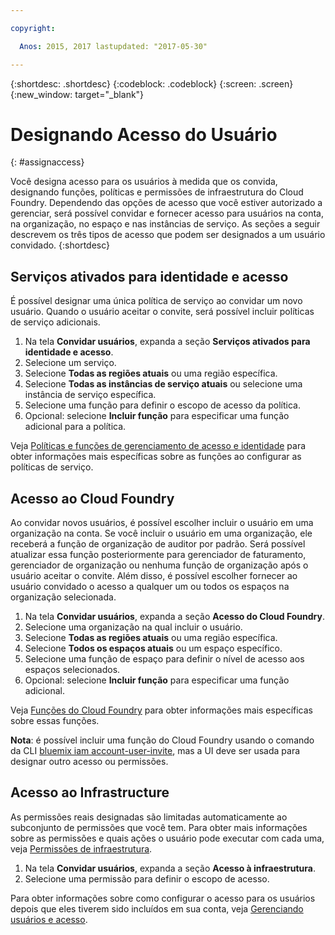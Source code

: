 ```yaml
---

copyright:

  Anos: 2015, 2017 lastupdated: "2017-05-30"

---
```


{:shortdesc: .shortdesc}
{:codeblock: .codeblock}
{:screen: .screen}
{:new_window: target="_blank"}

# Designando Acesso do Usuário
{: #assignaccess}

Você designa acesso para os usuários à medida que os convida, designando funções, políticas e permissões de infraestrutura do Cloud Foundry. Dependendo das opções de acesso que você estiver autorizado a gerenciar, será possível convidar e fornecer acesso para usuários na conta, na organização, no espaço e nas instâncias de serviço. As seções a seguir descrevem os três tipos de acesso que podem ser designados a um usuário convidado.
{:shortdesc}

## Serviços ativados para identidade e acesso

É possível designar uma única política de serviço ao convidar um novo usuário. Quando o usuário aceitar o convite, será possível incluir políticas de serviço adicionais.

1. Na tela **Convidar usuários**, expanda a seção **Serviços ativados para identidade e acesso**.
2. Selecione um serviço.
3. Selecione **Todas as regiões atuais** ou uma região específica.
4. Selecione **Todas as instâncias de serviço atuais** ou selecione uma instância de serviço específica.
5. Selecione uma função para definir o escopo de acesso da política.
6. Opcional: selecione **Incluir função** para especificar uma função adicional para a política.

Veja [Políticas e funções de gerenciamento de acesso e identidade](/docs/iam/users_roles.html#iamusermanpol) para obter informações mais específicas sobre as funções ao configurar as políticas de serviço.

## Acesso ao Cloud Foundry

Ao convidar novos usuários, é possível escolher incluir o usuário em uma organização na conta. Se você incluir o usuário em uma organização, ele receberá a função de organização de auditor por padrão. Será possível atualizar essa função posteriormente para gerenciador de faturamento, gerenciador de organização ou nenhuma função de organização após o usuário aceitar o convite. Além disso, é possível escolher fornecer ao usuário convidado o acesso a qualquer um ou todos os espaços na organização selecionada.

1. Na tela **Convidar usuários**, expanda a seção **Acesso do Cloud Foundry**.
2. Selecione uma organização na qual incluir o usuário.
3. Selecione **Todas as regiões atuais** ou uma região específica.
4. Selecione **Todos os espaços atuais** ou um espaço específico.
5. Selecione uma função de espaço para definir o nível de acesso aos espaços selecionados.
6. Opcional: selecione **Incluir função** para especificar uma função adicional.

Veja [Funções do Cloud Foundry](/docs/iam/users_roles.html#cfroles) para obter informações mais específicas sobre essas funções.

**Nota**: é possível incluir uma função do Cloud Foundry usando o comando da CLI [bluemix iam account-user-invite](https://console.stage1.bluemix.net/docs/cli/reference/bluemix_cli/bx_cli.html#bluemix_iam_account_user_invite), mas a UI deve ser usada para designar outro acesso ou permissões.

## Acesso ao Infrastructure

As permissões reais designadas são limitadas automaticamente ao subconjunto de permissões que você tem. Para obter mais informações sobre as permissões e quais ações o usuário pode executar com cada uma, veja [Permissões de infraestrutura](/docs/iam/users_roles.html#infrapermissions).

1. Na tela **Convidar usuários**, expanda a seção **Acesso à infraestrutura**. 
2. Selecione uma permissão para definir o escopo de acesso.

Para obter informações sobre como configurar o acesso para os usuários depois que eles tiverem sido incluídos em sua conta, veja [Gerenciando usuários e acesso](/docs/iam/iamusermanage.html).
